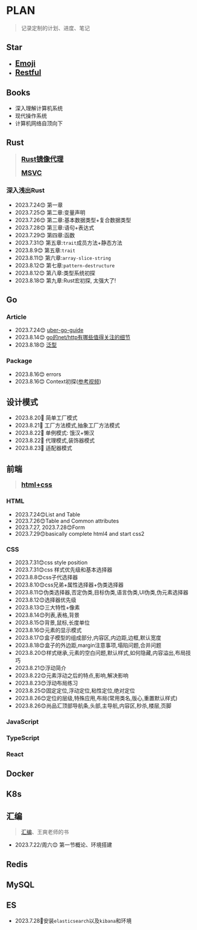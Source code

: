# PLAN

> 记录定制的计划、进度、笔记

##  Star

- **<span style="font-size: 20px;">[Emoji](https://gist.github.com/rxaviers/7360908)</span>**	
- **<span style="font-size: 20px;">[Restful](https://restfulapi.cn/)</span>**	

## Books
- 深入理解计算机系统
- 现代操作系统
- 计算机网络自顶向下

## Rust
> **<span style="font-size: 18px;">[Rust镜像代理](https://rsproxy.cn/)</span>**
> 
> **<span style="font-size: 18px;">[MSVC](https://visualstudio.microsoft.com/zh-hans/visual-cpp-build-tools/)</span>**

### 深入浅出Rust
- 2023.7.24:blush: 第一章
- 2023.7.25:blush: 第二章:变量声明
- 2023.7.26:blush: 第二章:基本数据类型+复合数据类型
- 2023.7.28:blush: 第三章:语句+表达式
- 2023.7.29:blush: 第四章:函数
- 2023.7.31:blush: 第五章:`trait`成员方法+静态方法
- 2023.8.9:blush: 第五章:`trait`
- 2023.8.11:blush: 第六章:`array-slice-string`
- 2023.8.12:blush: 第七章:`pattern-destructure`
- 2023.8.12:blush: 第八章:类型系统初探
- 2023.8.18:blush: 第九章:Rust宏初探, 太强大了!


## Go

### Article
- 2023.7.24:blush: [uber-go-guide](https://github.com/xxjwxc/uber_go_guide_cn)
- 2023.8.14:blush: [go的net/http有哪些值得关注的细节](https://mp.weixin.qq.com/s/QfeycEFqeqqhRKrYYL5mGA)
- 2023.8.18:blush: [泛型](https://mp.weixin.qq.com/mp/appmsgalbum?__biz=MzU2ODc4NzUxMg==&action=getalbum&album_id=2218002393592627201&scene=173&from_msgid=2247485263&from_itemidx=1&count=3&nolastread=1#wechat_redirect)

### Package
- 2023.8.16:blush: errors
- 2023.8.16:blush: Context初探([参考视频](https://www.bilibili.com/video/BV1EA41127Q3))

## 设计模式
- 2023.8.20:star2: 简单工厂模式
- 2023.8.21:star2: 工厂方法模式,抽象工厂方法模式
- 2023.8.22:star2: 单例模式: 饿汉+懒汉
- 2023.8.22:star2: 代理模式,装饰器模式
- 2023.8.23:star2: 适配器模式

## 前端

> **<span style="font-size: 18px;">[html+css](https://www.bilibili.com/video/BV1p84y1P7Z5)</span>**

### HTML
- 2023.7.24:blush:List and Table
- 2023.7.26:blush:Table and Common attributes
- 2023.7.27, 2023.7.28:blush:Form 
- 2023.7.29:blush:basically complete html4 and start css2

### CSS
- 2023.7.31:blush:css style position
- 2023.7.31:blush:css 样式优先级和基本选择器
- 2023.8.8:blush:css子代选择器
- 2023.8.10:blush:css兄弟+属性选择器+伪类选择器
- 2023.8.11:blush:伪类选择器,否定伪类,目标伪类,语言伪类,UI伪类,伪元素选择器
- 2023.8.12:blush:选择器优先级
- 2023.8.13:blush:三大特性+像素
- 2023.8.14:blush:列表,表格,背景
- 2023.8.15:blush:背景,鼠标,长度单位
- 2023.8.16:blush:元素的显示模式
- 2023.8.17:blush:盒子模型的组成部分,内容区,内边距,边框,默认宽度
- 2023.8.18:blush:盒子的外边距,margin注意事项,塌陷问题,合并问题
- 2023.8.20:blush:样式继承,元素的空白问题,默认样式,如何隐藏,内容溢出,布局技巧
- 2023.8.21:blush:浮动简介
- 2023.8.22:blush:元素浮动之后的特点,影响,解决影响
- 2023.8.23:blush:浮动布局练习
- 2023.8.25:blush:固定定位,浮动定位,粘性定位,绝对定位
- 2023.8.26:blush:定位的层级,特殊应用,布局(常用类名,版心,重置默认样式)
- 2023.8.26:blush:尚品汇顶部导航条,头部,主导航,内容区,秒杀,楼层,页脚

### JavaScript

### TypeScript

### React

## Docker

## K8s

## 汇编

>  [汇编](https://www.bilibili.com/video/BV1Wu411B72F)、王爽老师的书

- 2023.7.22/周六:blush: 第一节概论、环境搭建

## Redis

## MySQL

## ES

- 2023.7.28:tiger:安装`elasticsearch`以及`kibana`和环境

